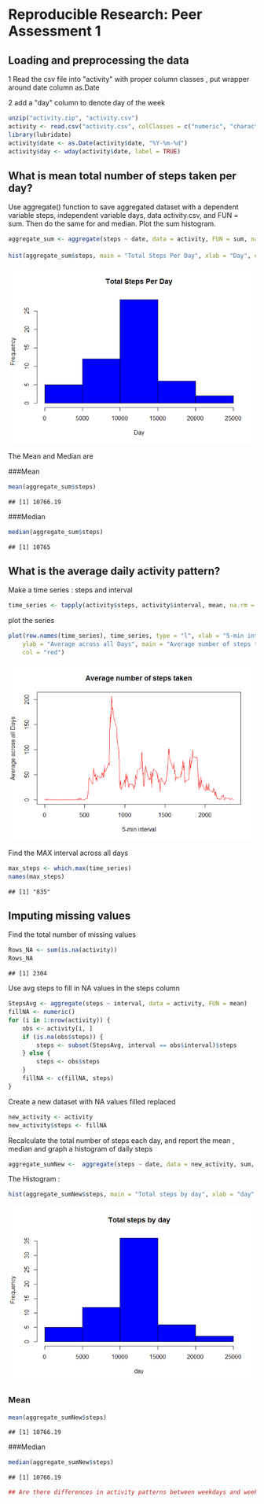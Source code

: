 # Reproducible Research: Peer Assessment 1


## Loading and preprocessing the data

1 Read the csv file into "activity" with proper column classes , put wrapper around date column as.Date

2 add a "day" column to denote day of the week


```r
unzip("activity.zip", "activity.csv")
activity <- read.csv("activity.csv", colClasses = c("numeric", "character", "numeric"))
library(lubridate)
activity$date <- as.Date(activity$date, "%Y-%m-%d")
activity$day <- wday(activity$date, label = TRUE)
```

## What is mean total number of steps taken per day?

Use aggregate() function to save aggregated dataset with a dependent variable steps, independent variable  days, data activity.csv, and FUN = sum. Then do the same for  and median.  Plot the sum histogram.


```r
aggregate_sum <- aggregate(steps ~ date, data = activity, FUN = sum, na.rm = TRUE)

hist(aggregate_sum$steps, main = "Total Steps Per Day", xlab = "Day", col = "Blue")
```

![](PA1_template_files/figure-html/unnamed-chunk-2-1.png) 

The Mean and Median are

###Mean

```r
mean(aggregate_sum$steps)
```

```
## [1] 10766.19
```

###Median

```r
median(aggregate_sum$steps)
```

```
## [1] 10765
```


## What is the average daily activity pattern?

Make a time series : steps and interval


```r
time_series <- tapply(activity$steps, activity$interval, mean, na.rm = TRUE)
```

plot the series


```r
plot(row.names(time_series), time_series, type = "l", xlab = "5-min interval", 
    ylab = "Average across all Days", main = "Average number of steps taken", 
    col = "red")
```

![](PA1_template_files/figure-html/unnamed-chunk-6-1.png) 

Find the MAX interval across all days 


```r
max_steps <- which.max(time_series)
names(max_steps)
```

```
## [1] "835"
```

## Imputing missing values

Find the total number of missing values


```r
Rows_NA <- sum(is.na(activity))
Rows_NA
```

```
## [1] 2304
```

Use avg steps to fill in NA values in the steps column


```r
StepsAvg <- aggregate(steps ~ interval, data = activity, FUN = mean)
fillNA <- numeric()
for (i in 1:nrow(activity)) {
    obs <- activity[i, ]
    if (is.na(obs$steps)) {
        steps <- subset(StepsAvg, interval == obs$interval)$steps
    } else {
        steps <- obs$steps
    }
    fillNA <- c(fillNA, steps)
}
```
Create a new dataset with NA values filled replaced


```r
new_activity <- activity
new_activity$steps <- fillNA
```

Recalculate the total number of steps each day, and report the mean , median and graph a histogram of daily steps


```r
aggregate_sumNew <-  aggregate(steps ~ date, data = new_activity, sum, na.rm = TRUE)
```

The Histogram :

```r
hist(aggregate_sumNew$steps, main = "Total steps by day", xlab = "day", col = "blue")
```

![](PA1_template_files/figure-html/unnamed-chunk-12-1.png) 

### Mean


```r
mean(aggregate_sumNew$steps)
```

```
## [1] 10766.19
```

###Median


```r
median(aggregate_sumNew$steps)
```

```
## [1] 10766.19
```

```r
## Are there differences in activity patterns between weekdays and weekends?
```
